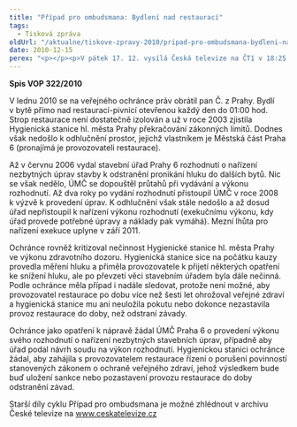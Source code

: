 ```yaml
---
title: "Případ pro ombudsmana: Bydlení nad restaurací"
tags:
  - Tisková zpráva
oldUrl: "/aktualne/tiskove-zpravy-2010/pripad-pro-ombudsmana-bydleni-nad-restauraci"
date: 2010-12-15
perex: "<p></p><p>V pátek 17. 12. vysílá Česká televize na ČT1 v 18:25 poslední díl šestého cyklu pořadu Případ pro ombudsmana (repríze v pondělí 20. 12. ve 12:25 na ČT2). Díl nazvaný Bydlení nad restaurací vypráví o problému obtěžování nadměrným hlukem z restaurace a o průtazích při provedení nezbytných stavebních úprav k jeho odstranění. </p>"
---
```


<!-- imported from the old website -->

<p><strong>Spis VOP 322/2010</strong></p><p>V lednu 2010 se na veřejného ochránce práv obrátil pan Č. z Prahy. Bydlí v bytě přímo nad restaurací-pivnicí otevřenou každý den do 01:00 hod. Strop restaurace není dostatečně izolován a už v roce 2003 zjistila Hygienická stanice hl. města Prahy překračování zákonných limitů. Dodnes však nedošlo k odhlučnění prostor, jejichž vlastníkem je Městská část Praha 6 (pronajímá je provozovateli restaurace). </p><p></p><p>Až v červnu 2006 vydal stavební úřad Prahy 6 rozhodnutí o nařízení nezbytných úprav stavby k odstranění pronikání hluku do dalších bytů. Nic se však nedělo, ÚMČ se dopouštěl průtahů při vydávání a výkonu rozhodnutí. Až dva roky po vydání rozhodnutí přistoupil ÚMČ v roce 2008 k výzvě k provedení úprav. K odhlučnění však stále nedošlo a až dosud úřad nepřistoupil k nařízení výkonu rozhodnutí (exekučnímu výkonu, kdy úřad provede potřebné úpravy a náklady pak vymáhá). Mezní lhůta pro nařízení exekuce uplyne v září 2011.</p><p>Ochránce rovněž kritizoval nečinnost Hygienické stanice hl. města Prahy ve výkonu zdravotního dozoru. Hygienická stanice sice na počátku kauzy provedla měření hluku a přiměla provozovatele k přijetí některých opatření ke snížení hluku, ale po převzetí věci stavebním úřadem byla dále nečinná. Podle ochránce měla případ i nadále sledovat, protože není možné, aby provozovatel restaurace po dobu více než šesti let ohrožoval veřejné zdraví a hygienická stanice mu ani neuložila pokutu nebo dokonce nezastavila provoz restaurace do doby, než odstraní závady.</p><p>Ochránce jako opatření k nápravě žádal ÚMČ Praha 6 o provedení výkonu svého rozhodnutí o nařízení nezbytných stavebních úprav, případně aby úřad podal návrh soudu na výkon rozhodnutí. Hygienickou stanici ochránce žádal, aby zahájila s provozovatelem restaurace řízení o porušení povinností stanovených zákonem o ochraně veřejného zdraví, jehož výsledkem bude buď uložení sankce nebo pozastavení provozu restaurace do doby odstranění závad.</p><p></p><p></p><p>Starší díly cyklu Případ pro ombudsmana je možné zhlédnout v archivu České televize na <a title="Otevření do nového okna" href="http://www.ceskatelevize.cz/" target="_blank">www.ceskatelevize.cz</a>  </p><p></p><p></p>
